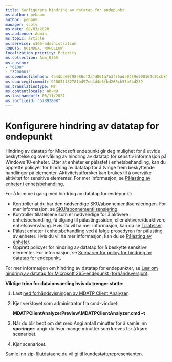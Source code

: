 ```yaml
---
title: Konfigurere hindring av datatap for endepunkt
ms.author: pebaum
author: pebaum
manager: scotv
ms.date: 08/03/2020
ms.audience: Admin
ms.topic: article
ms.service: o365-administration
ROBOTS: NOINDEX, NOFOLLOW
localization_priority: Priority
ms.collection: Adm_O365
ms.custom:
- "6108"
- "3200001"
ms.openlocfilehash: 4a4dbd60f98e86cf2a4d861a763f75ada04f9e500164c01cb858a1537148a62f
ms.sourcegitcommit: 920051182781bd97ce4d4d6fbd268cb37b84d239
ms.translationtype: MT
ms.contentlocale: nb-NO
ms.lasthandoff: 08/11/2021
ms.locfileid: "57892808"
---
```

# <a name="configure-endpoint-dlp"></a>Konfigurere hindring av datatap for endepunkt

Hindring av datatap for Microsoft endepunkt gir deg mulighet for å utvide beskyttelse og overvåking av hindring av datatap for sensitiv informasjon på Windows 10-enheter. Etter at enheter er pålastet i enhetsbehandling, kan du opprette policyer for hindring av datatap for å tvinge frem beskyttende handlinger på elementer. Aktivitetsutforsker kan brukes til å overvåke aktivitet for sensitive elementer. For mer informasjon, se [Pålasting av enheter i enhetsbehandling](https://docs.microsoft.com/microsoft-365/compliance/endpoint-dlp-getting-started#onboarding-devices-into-device-management).  

For å komme i gang med hindring av datatap for endepunkt:

- Kontroller at du har den nødvendige SKU/abonnementlisensieringen. For mer informasjon, se [SKU/abonnementlisensiering](https://docs.microsoft.com/microsoft-365/compliance/endpoint-dlp-getting-started#skusubscriptions-licensing).
- Kontroller tillatelsene som er nødvendige for å aktivere enhetsbehandling, få tilgang til pålastingssiden, eller aktivere/deaktivere enhetsovervåking. Hvis du vil ha mer informasjon, kan du se [Tillatelser](https://docs.microsoft.com/microsoft-365/compliance/endpoint-dlp-getting-started#permissions).
- Pålast enheter i enhetsbehandling ved å følge prosedyren for pålasting av enheter. Hvis du vil ha mer informasjon, kan du se [Pålasting av enheter](https://docs.microsoft.com/microsoft-365/compliance/endpoint-dlp-getting-started#onboarding-devices). 
- Opprett policyer for hindring av datatap for å beskytte sensitive elementer. For informasjon, se [Scenarier for policy for hindring av datatap for endepunkt](https://docs.microsoft.com/microsoft-365/compliance/endpoint-dlp-using?view=o365-worldwide#endpoint-dlp-policy-scenarios).

For mer informasjon om hindring av datatap for endepunkter, se [Lær om hindring av datatap for Microsoft 365-endepunkt (forhåndsversjon)](https://docs.microsoft.com/microsoft-365/compliance/endpoint-dlp-learn-about).

**Viktige trinn for datainnsamling hvis du trenger støtte:**

1. Last [ned forhåndsvisningen av MDATP Client Analyzer](https://aka.ms/betamdatpanalyzer).
1. Kjør verktøyet som administrator fra cmd-vinduet:

    **MDATPClientAnalyzerPreview\MDATPClientAnalyzer.cmd –t**

1. Når du blir bedt om det med Angi antall minutter for å samle inn **sporinger:** angir du hvor mange minutter som kreves for å kjøre scenarioet.
1. Kjør scenarioet.

Samle inn zip-filutdataene du vil gi til kundestøtterepresentanten.
